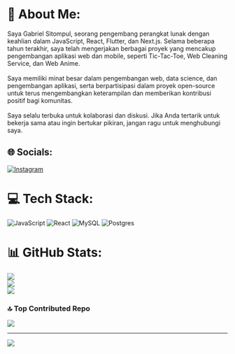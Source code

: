 # 💫 About Me:
Saya Gabriel Sitompul, seorang pengembang perangkat lunak dengan keahlian dalam JavaScript, React, Flutter, dan Next.js. Selama beberapa tahun terakhir, saya telah mengerjakan berbagai proyek yang mencakup pengembangan aplikasi web dan mobile, seperti Tic-Tac-Toe, Web Cleaning Service, dan Web Anime.<br><br>Saya memiliki minat besar dalam pengembangan web, data science, dan pengembangan aplikasi, serta berpartisipasi dalam proyek open-source untuk terus mengembangkan keterampilan dan memberikan kontribusi positif bagi komunitas.<br><br>Saya selalu terbuka untuk kolaborasi dan diskusi. Jika Anda tertarik untuk bekerja sama atau ingin bertukar pikiran, jangan ragu untuk menghubungi saya.


## 🌐 Socials:
[![Instagram](https://img.shields.io/badge/Instagram-%23E4405F.svg?logo=Instagram&logoColor=white)](https://instagram.com/gabrielhasahatan) 

# 💻 Tech Stack:
![JavaScript](https://img.shields.io/badge/javascript-%23323330.svg?style=flat-square&logo=javascript&logoColor=%23F7DF1E) ![React](https://img.shields.io/badge/react-%2320232a.svg?style=flat-square&logo=react&logoColor=%2361DAFB) ![MySQL](https://img.shields.io/badge/mysql-4479A1.svg?style=flat-square&logo=mysql&logoColor=white) ![Postgres](https://img.shields.io/badge/postgres-%23316192.svg?style=flat-square&logo=postgresql&logoColor=white)
# 📊 GitHub Stats:
![](https://github-readme-stats.vercel.app/api?username=manamungkinn&theme=shades-of-purple&hide_border=true&include_all_commits=true&count_private=true)<br/>
![](https://github-readme-streak-stats.herokuapp.com/?user=manamungkinn&theme=shades-of-purple&hide_border=true)<br/>
![](https://github-readme-stats.vercel.app/api/top-langs/?username=manamungkinn&theme=shades-of-purple&hide_border=true&include_all_commits=true&count_private=true&layout=compact)

### 🔝 Top Contributed Repo
![](https://github-contributor-stats.vercel.app/api?username=manamungkinn&limit=5&theme=shades-of-purple&combine_all_yearly_contributions=true)

---
[![](https://visitcount.itsvg.in/api?id=manamungkinn&icon=0&color=1)](https://visitcount.itsvg.in)

<!-- Proudly created with GPRM ( https://gprm.itsvg.in ) -->
